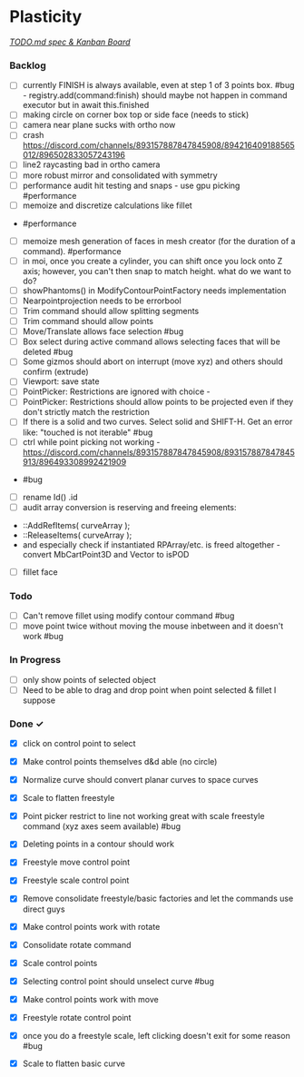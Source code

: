 # Plasticity

<em>[TODO.md spec & Kanban Board](https://bit.ly/3fCwKfM)</em>

### Backlog

- [ ] currently FINISH is always available, even at step 1 of 3 points box. #bug - registry.add(command:finish) should maybe not happen in command executor but in await this.finished  
- [ ] making circle on corner box top or side face (needs to stick)  
- [ ] camera near plane sucks with ortho now  
- [ ] crash https://discord.com/channels/893157887847845908/894216409188565012/896502833057243196  
- [ ] line2 raycasting bad in ortho camera  
- [ ] more robust mirror and consolidated with symmetry  
- [ ] performance audit hit testing and snaps - use gpu picking #performance  
- [ ] memoize and discretize calculations like fillet  
- #performance  
- [ ] memoize mesh generation of faces in mesh creator (for the duration of a command). #performance  
- [ ] in moi, once you create a cylinder, you can shift once you lock onto Z axis; however, you can't then snap to match height. what do we want to do?  
- [ ] showPhantoms() in ModifyContourPointFactory needs implementation  
- [ ] Nearpointprojection needs to be errorbool  
- [ ] Trim command should allow splitting segments  
- [ ] Trim command should allow points  
- [ ] Move/Translate allows face selection #bug  
- [ ] Box select during active command allows selecting faces that will be deleted #bug  
- [ ] Some gizmos should abort on interrupt (move xyz) and others should confirm (extrude)  
- [ ] Viewport: save state  
- [ ] PointPicker: Restrictions are ignored with choice -  
- [ ] PointPicker: Restrictions should allow points to be projected even if they don't strictly match the restriction  
- [ ] If there is a solid and two curves. Select solid and SHIFT-H. Get an error like: "touched is not iterable" #bug  
- [ ] ctrl while point picking not working - https://discord.com/channels/893157887847845908/893157887847845913/896493308992421909  
- #bug  
- [ ] rename Id() .id  
- [ ] audit array conversion is reserving and freeing elements:  
- ::AddRefItems( curveArray );  
- ::ReleaseItems( curveArray );  
- and especially check if instantiated RPArray/etc. is freed altogether - convert MbCartPoint3D and Vector to isPOD  
- [ ] fillet face  

### Todo

- [ ] Can't remove fillet using modify contour command #bug  
- [ ] move point twice without moving the mouse inbetween and it doesn't work #bug  

### In Progress

- [ ] only show points of selected object  
- [ ] Need to be able to drag and drop point when point selected & fillet I suppose  

### Done ✓

- [x] click on control point to select  
- [x] Make control points themselves d&d able (no circle)  
- [x] Normalize curve should convert planar curves to space curves  
- [x] Scale to flatten freestyle  
- [x] Point picker restrict to line not working great with scale freestyle command (xyz axes seem available) #bug  
- [x] Deleting points in a contour should work  
- [x] Freestyle move control point  
- [x] Freestyle scale control point  
- [x] Remove consolidate freestyle/basic factories and let the commands use direct guys  
- [x] Make control points work with rotate  
- [x] Consolidate rotate command  
- [x] Scale control points  
- [x] Selecting control point should unselect curve #bug  
- [x] Make control points work with move  
- [x] Freestyle rotate control point  
- [x] once you do a freestyle scale, left clicking doesn't exit for some reason #bug  
- [x] Scale to flatten basic curve  

